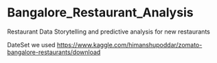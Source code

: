 # Bangalore_Restaurant_Analysis
Restaurant Data Storytelling and predictive analysis for new restaurants

DateSet we used 
https://www.kaggle.com/himanshupoddar/zomato-bangalore-restaurants/download
